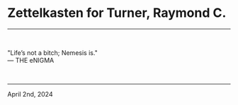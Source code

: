 # Zettelkasten for Turner, Raymond C.

---

<br>

"Life’s not a bitch; Nemesis is."\
    ― THE eNIGMA
 
</br>

---
April 2nd, 2024
